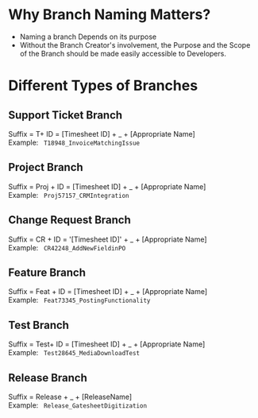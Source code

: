 # Why Branch Naming Matters?
* Naming a branch Depends on its purpose
* Without the Branch Creator's involvement, the Purpose and the Scope of the Branch should be made easily accessible to Developers.
# Different Types of Branches
## Support Ticket Branch
Suffix = T+ ID = [Timesheet ID] + _ + [Appropriate Name]\
Example: ` T18948_InvoiceMatchingIssue`
## Project Branch
Suffix = Proj + ID = [Timesheet ID] + _ + [Appropriate Name]\
Example: ` Proj57157_CRMIntegration`
## Change Request Branch
Suffix = CR + ID = '[Timesheet ID]' + _ + [Appropriate Name]\
Example: ` CR42248_AddNewFieldinPO`
## Feature Branch
Suffix = Feat + ID = [Timesheet ID] + _ + [Appropriate Name]\
Example: ` Feat73345_PostingFunctionality`
## Test Branch
Suffix = Test+ ID = [Timesheet ID] + _ + [Appropriate Name]\
Example: ` Test28645_MediaDownloadTest`
## Release Branch
Suffix = Release + _ + [ReleaseName]\
Example: ` Release_GatesheetDigitization`
